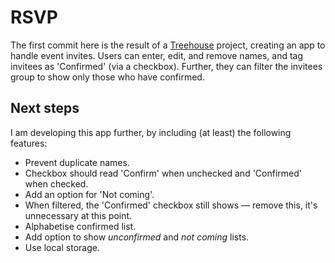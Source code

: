 # RSVP

The first commit here is the result of a [Treehouse](https://teamtreehouse.com/library/dom-scripting-by-example) project, creating an app to handle event invites. Users can enter, edit, and remove names, and tag invitees as 'Confirmed' (via a checkbox). Further, they can filter the invitees group to show only those who have confirmed.

## Next steps

I am developing this app further, by including (at least) the following features:

- Prevent duplicate names.
- Checkbox should read 'Confirm' when unchecked and 'Confirmed' when checked.
- Add an option for 'Not coming'.
- When filtered, the 'Confirmed' checkbox still shows — remove this, it's unnecessary at this point.
- Alphabetise confirmed list.
- Add option to show _unconfirmed_ and _not coming_ lists.
- Use local storage.
